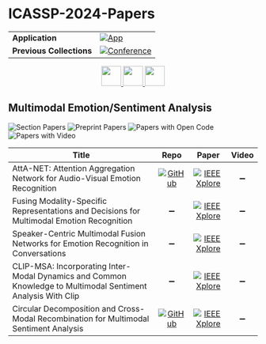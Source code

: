 # ICASSP-2024-Papers

<table>
    <tr>
        <td><strong>Application</strong></td>
        <td>
            <a href="https://huggingface.co/spaces/DmitryRyumin/NewEraAI-Papers" style="float:left;">
                <img src="https://img.shields.io/badge/🤗-NewEraAI--Papers-FFD21F.svg" alt="App" />
            </a>
        </td>
    </tr>
    <tr>
        <td><strong>Previous Collections</strong></td>
        <td>
            <a href="https://github.com/DmitryRyumin/ICASSP-2023-24-Papers/blob/main/README_2023.md">
                <img src="http://img.shields.io/badge/ICASSP-2023-0073AE.svg" alt="Conference">
            </a>
        </td>
    </tr>
</table>

<div align="center">
    <a href="https://github.com/DmitryRyumin/ICASSP-2023-24-Papers/blob/main/sections/2024/main/SPCOM-P3.md">
        <img src="https://cdn.jsdelivr.net/gh/DmitryRyumin/NewEraAI-Papers@main/images/left.svg" width="40" alt="" />
    </a>
    <a href="https://github.com/DmitryRyumin/ICASSP-2023-24-Papers/">
        <img src="https://cdn.jsdelivr.net/gh/DmitryRyumin/NewEraAI-Papers@main/images/home.svg" width="40" alt="" />
    </a>
    <a href="https://github.com/DmitryRyumin/ICASSP-2023-24-Papers/blob/main/sections/2024/main/IVMSP-P11.md">
        <img src="https://cdn.jsdelivr.net/gh/DmitryRyumin/NewEraAI-Papers@main/images/right.svg" width="40" alt="" />
    </a>
</div>

## Multimodal Emotion/Sentiment Analysis

![Section Papers](https://img.shields.io/badge/Section%20Papers-0-42BA16) ![Preprint Papers](https://img.shields.io/badge/Preprint%20Papers-0-b31b1b) ![Papers with Open Code](https://img.shields.io/badge/Papers%20with%20Open%20Code-0-1D7FBF) ![Papers with Video](https://img.shields.io/badge/Papers%20with%20Video-0-FF0000)

| **Title** | **Repo** | **Paper** | **Video** |
|-----------|:--------:|:---------:|:---------:|
| AttA-NET: Attention Aggregation Network for Audio-Visual Emotion Recognition | [![GitHub](https://img.shields.io/github/stars/NariFan2002/AttA-NET?style=flat)](https://github.com/NariFan2002/AttA-NET) | [![IEEE Xplore](https://img.shields.io/badge/IEEE-10447640-E4A42C.svg)](https://ieeexplore.ieee.org/document/10447640) | :heavy_minus_sign: |
| Fusing Modality-Specific Representations and Decisions for Multimodal Emotion Recognition | :heavy_minus_sign: | [![IEEE Xplore](https://img.shields.io/badge/IEEE-10447035-E4A42C.svg)](https://ieeexplore.ieee.org/document/10447035) | :heavy_minus_sign: |
| Speaker-Centric Multimodal Fusion Networks for Emotion Recognition in Conversations | :heavy_minus_sign: | [![IEEE Xplore](https://img.shields.io/badge/IEEE-10447720-E4A42C.svg)](https://ieeexplore.ieee.org/document/10447720) | :heavy_minus_sign: |
| CLIP-MSA: Incorporating Inter-Modal Dynamics and Common Knowledge to Multimodal Sentiment Analysis With Clip | :heavy_minus_sign: | [![IEEE Xplore](https://img.shields.io/badge/IEEE-10446825-E4A42C.svg)](https://ieeexplore.ieee.org/document/10446825) | :heavy_minus_sign: |
| Circular Decomposition and Cross-Modal Recombination for Multimodal Sentiment Analysis | [![GitHub](https://img.shields.io/github/stars/nianhua20/GCD-CMR?style=flat)](https://github.com/nianhua20/GCD-CMR) | [![IEEE Xplore](https://img.shields.io/badge/IEEE-10446166-E4A42C.svg)](https://ieeexplore.ieee.org/document/10446166) | :heavy_minus_sign: |

